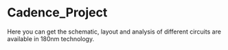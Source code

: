 # Cadence_Project
Here you can get the schematic, layout and analysis of different circuits are available in 180nm technology.
